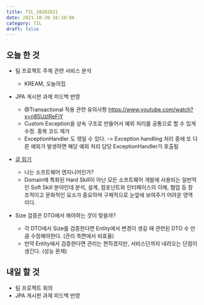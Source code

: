 ```yaml
---
title: TIL_10202021
date: 2021-10-20 16:10:94
category: TIL
draft: false
---
```


## 오늘 한 것

- 팀 프로젝트 주제 관련 서비스 분석
  - KREAM, 오늘의집

- JPA 게시판 과제 피드백 반영
  - @Transactional 적용 관련 유의사항 https://www.youtube.com/watch?v=n85UzIReFjY
  - Custom Exception을 상속 구조로 만들어서 예외 처리를 공통으로 할 수 있게 수정. 중복 코드 제거
  - ExceptionHandler 도 엮일 수 있다. -> Exception handling 처리 중에 또 다른 예외가 발생하면 해당 예외 처리 담당 ExceptionHandler가 호출됨

- [글 읽기](http://www.ikwisdom.com/2021/05/blog-post.html?m=1)
  - 나는 소프트웨어 엔지니어인가?
  - Domain에 특화된 Hard Skill이 아닌 모든 소프트웨어 개발에 사용되는 일반적인 Soft Skill 분야인데 분석, 설계, 컴포넌트와 인터페이스의 이해, 협업 등 창조적이고 문화적인 요소가 중요하며 구체적으로 눈앞에 보여주기 어려운 영역이다.

- Size 검증은 DTO에서 해야하는 것이 맞을까?
  - 각 DTO에서 Size를 검증한다면 Entity에서 변경이 생길 때 관련된 DTO 수 만큼 수정해야한다. (관리 측면에서 비효율)
  - 만약 Entity에서 검증한다면 관리는 편하겠지만, 서비스단까지 내려오는 단점이 생긴다. (성능 문제)

## 내일 할 것

- 팀 프로젝트 회의
- JPA 게시판 과제 피드백 반영